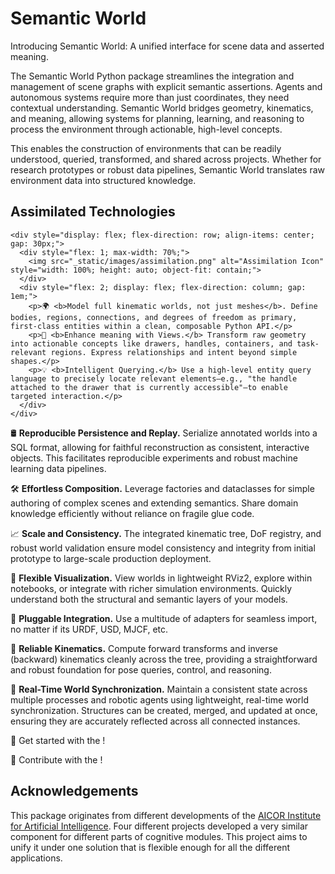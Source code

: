 # Semantic World

Introducing Semantic World: A unified interface for scene data and asserted meaning.

The Semantic World Python package streamlines the integration and management of scene graphs with explicit semantic assertions.
Agents and autonomous systems require more than just coordinates, they need contextual understanding. 
Semantic World bridges geometry, kinematics, and meaning, allowing systems for planning, 
learning, and reasoning to process the environment through actionable, high-level concepts.

This enables the construction of environments that can be readily understood,
queried, transformed, and shared across projects.
Whether for research prototypes or robust data pipelines,
Semantic World translates raw environment data into structured knowledge.

## Assimilated Technologies
```{raw} html
<div style="display: flex; flex-direction: row; align-items: center; gap: 30px;">
  <div style="flex: 1; max-width: 70%;">
    <img src="_static/images/assimilation.png" alt="Assimilation Icon" style="width: 100%; height: auto; object-fit: contain;">
  </div>
  <div style="flex: 2; display: flex; flex-direction: column; gap: 1em;">
    <p>🌍 <b>Model full kinematic worlds, not just meshes</b>. Define bodies, regions, connections, and degrees of freedom as primary, first-class entities within a clean, composable Python API.</p>
    <p>🤔 <b>Enhance meaning with Views.</b> Transform raw geometry into actionable concepts like drawers, handles, containers, and task-relevant regions. Express relationships and intent beyond simple shapes.</p>
    <p>💡 <b>Intelligent Querying.</b> Use a high-level entity query language to precisely locate relevant elements—e.g., "the handle attached to the drawer that is currently accessible"—to enable targeted interaction.</p>
  </div>
</div>
```

🛢️️ **Reproducible Persistence and Replay.** 
Serialize annotated worlds into a SQL format, allowing for faithful reconstruction as consistent, interactive objects. 
This facilitates reproducible experiments and robust machine learning data pipelines.

🛠️ **Effortless Composition.** 
Leverage factories and dataclasses for simple authoring of complex scenes and extending semantics. 
Share domain knowledge efficiently without reliance on fragile glue code.

📈 **Scale and Consistency.** 
The integrated kinematic tree, DoF registry, 
and robust world validation ensure model consistency and integrity from initial prototype to large-scale production deployment.

🔮 **Flexible Visualization.** 
View worlds in lightweight RViz2, explore within notebooks, or integrate with richer simulation environments. 
Quickly understand both the structural and semantic layers of your models.

🔌 **Pluggable Integration.** 
Use a multitude of adapters for seamless import, no matter if its URDF, USD, MJCF, etc. 

🦾 **Reliable Kinematics.** 
Compute forward transforms and inverse (backward) kinematics cleanly across the tree, 
providing a straightforward and robust foundation for pose queries, control, and reasoning.

👯‍ **Real-Time World Synchronization.** 
Maintain a consistent state across multiple processes and robotic agents using lightweight, 
real-time world synchronization. 
Structures can be created, merged, and updated at once, 
ensuring they are accurately reflected across all connected instances.

🚀 Get started with the [](user-guide)!

🤝 Contribute with the [](developer-guide)!

## Acknowledgements
This package originates from different developments of the [AICOR Institute for Artificial Intelligence](https://ai.uni-bremen.de/). 
Four different projects developed a very similar component for different parts of cognitive modules.
This project aims to unify it under one solution that is flexible enough for all the different applications.

